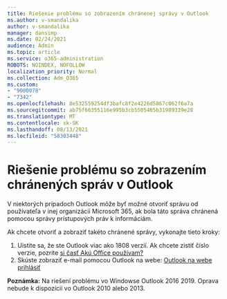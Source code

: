 ```yaml
---
title: Riešenie problému so zobrazením chránenej správy v Outlook
ms.author: v-smandalika
author: v-smandalika
manager: dansimp
ms.date: 02/24/2021
audience: Admin
ms.topic: article
ms.service: o365-administration
ROBOTS: NOINDEX, NOFOLLOW
localization_priority: Normal
ms.collection: Adm_O365
ms.custom:
- "9000078"
- "7342"
ms.openlocfilehash: 8e532559254df3bafc8f2e4226d5867c062f6a7a
ms.sourcegitcommit: ab75f66355116e995b3cb5505465b31989339e28
ms.translationtype: MT
ms.contentlocale: sk-SK
ms.lasthandoff: 08/13/2021
ms.locfileid: "58303448"
---
```

# <a name="fix-problem-viewing-protected-message-in-outlook"></a>Riešenie problému so zobrazením chránených správ v Outlook

V niektorých prípadoch Outlook môže byť možné otvoriť správu od používateľa v inej organizácii Microsoft 365, ak bola táto správa chránená pomocou správy prístupových práv k informáciám.

Ak chcete otvoriť a zobraziť takéto chránené správy, vykonajte tieto kroky:

1. Uistite sa, že ste Outlook viac ako 1808 verzií. Ak chcete zistiť číslo verzie, pozrite [si časť Akú Office používam?](https://support.microsoft.com/office/about-office-what-version-of-office-am-i-using-932788b8-a3ce-44bf-bb09-e334518b8b19)
2. Skúste zobraziť e-mail pomocou Outlook na webe: [Outlook na webe prihlásiť](https://outlook.office365.com/mail/inbox)

**Poznámka:** Na riešení problému vo Windowse Outlook 2016 2019. Oprava nebude k dispozícii vo Outlook 2010 alebo 2013.
